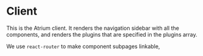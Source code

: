 # Client

This is the Atrium client. It renders the navigation sidebar with all the components, and renders the plugins that are specified in the plugins array.

We use `react-router` to make component subpages linkable, 
